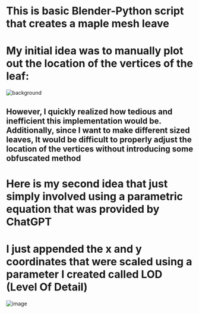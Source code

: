 # This is basic Blender-Python script that creates a maple mesh leave

# My initial idea was to manually plot out the location of the vertices of the leaf:
![background](https://github.com/user-attachments/assets/da9021cf-bf34-4782-a735-8abe8ab81903)
## However, I quickly realized how tedious and inefficient this implementation would be. Additionally, since I want to make different sized leaves, It would be difficult to properly adjust the location of the vertices without introducing some obfuscated method

# Here is my second idea that just simply involved using a parametric equation that was provided by ChatGPT
# I just appended the x and y coordinates that were scaled using a parameter I created called LOD (Level Of Detail)
![image](https://github.com/user-attachments/assets/e939be1f-4190-47c3-96b8-754a9231ed74)

